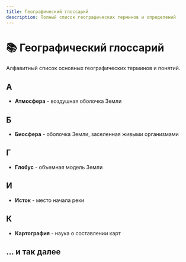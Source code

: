 ```yaml
---
title: Географический глоссарий
description: Полный список географических терминов и определений
---
```


# 📚 Географический глоссарий

Алфавитный список основных географических терминов и понятий.

## А
- **Атмосфера** - воздушная оболочка Земли
## Б
- **Биосфера** - оболочка Земли, заселенная живыми организмами
## Г
- **Глобус** - объемная модель Земли
## И
- **Исток** - место начала реки
## К
- **Картография** - наука о составлении карт

## ... и так далее
